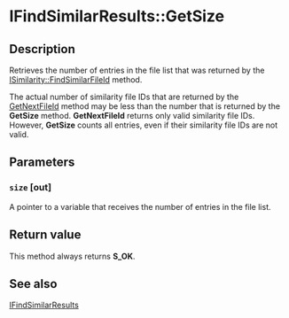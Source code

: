 # IFindSimilarResults::GetSize

## Description

Retrieves the number of entries in the file list that was returned by the [ISimilarity::FindSimilarFileId](https://learn.microsoft.com/previous-versions/windows/desktop/api/msrdc/nf-msrdc-isimilarity-findsimilarfileid) method.

The actual number of similarity file IDs that are returned by the [GetNextFileId](https://learn.microsoft.com/previous-versions/windows/desktop/api/msrdc/nf-msrdc-ifindsimilarresults-getnextfileid) method may be less than the number that is returned by the **GetSize** method. **GetNextFileId** returns only valid similarity file IDs. However, **GetSize** counts all entries, even if their similarity file IDs are not valid.

## Parameters

### `size` [out]

A pointer to a variable that receives the number of entries in the file list.

## Return value

This method always returns **S_OK**.

## See also

[IFindSimilarResults](https://learn.microsoft.com/previous-versions/windows/desktop/api/msrdc/nn-msrdc-ifindsimilarresults)